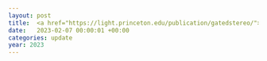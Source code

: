 ```yaml
---
layout: post
title:  <a href="https://light.princeton.edu/publication/gatedstereo/">Gated Stereo</a> was accepted at <strong>CVPR 2023</strong>.
date:   2023-02-07 00:00:01 +00:00
categories: update
year: 2023
---
```

